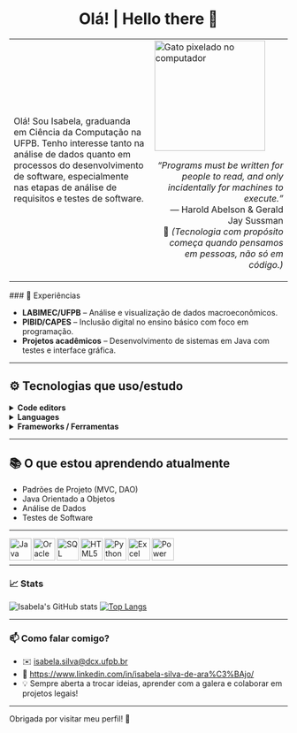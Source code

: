 <h1 align="center">Olá! | Hello there 👋</h1>

<table>
  <tr>
    <td>
      <p>
        Olá! Sou Isabela, graduanda em Ciência da Computação na UFPB. Tenho interesse tanto na análise de dados quanto em processos do desenvolvimento de software, especialmente nas etapas de análise de requisitos e testes de software.
      </p>
    </td>
    <td>
      <img src="https://raw.githubusercontent.com/isabelatzz/isabelatzz/main/assets/cat-pixel.jpeg" width="200px" alt="Gato pixelado no computador"/>
      <p align="right"><i>“Programs must be written for people to read, and only incidentally for machines to execute.”</i><br>
      — Harold Abelson & Gerald Jay Sussman<br>
      🧠 <i>(Tecnologia com propósito começa quando pensamos em pessoas, não só em código.)</i></p>
    </td>
  </tr>
</table>
### 🌱 Experiências

- **LABIMEC/UFPB** – Análise e visualização de dados macroeconômicos.
- **PIBID/CAPES** – Inclusão digital no ensino básico com foco em programação.
- **Projetos acadêmicos** – Desenvolvimento de sistemas em Java com testes e interface gráfica.
  
---

## ⚙️ Tecnologias que uso/estudo
<details>
  <summary><strong> Code editors</strong></summary>
  <ul>
    <li>Intelij</li>
    <li>Oracle APEX IDE</li>
    <li>VS Code</li>
  </ul>
</details>

<details>
  <summary><strong> Languages</strong></summary>
  <ul>
    <li>Java</li>
    <li>SQL / PL-SQL (Básico)</li>
    <li>Python para Análise de Dados</li>
  </ul>
</details>

<details>
  <summary><strong> Frameworks / Ferramentas</strong></summary>
  <ul>
    <li>Java Swing</li>
    <li>Oracle APEX</li>
    <li>Figma (UI/UX)</li>
    <li>Excel</li>
    <li>PowerBI</li>
    <li>JUnit</li>
  </ul>
</details>

---

## 📚 O que estou aprendendo atualmente

- Padrões de Projeto (MVC, DAO)
- Java Orientado a Objetos
- Análise de Dados
- Testes de Software

---

<img align="left" alt="Java" width="40px" src="https://cdn.jsdelivr.net/gh/devicons/devicon/icons/java/java-original.svg" />
<img align="left" alt="Oracle" width="40px" src="https://cdn.jsdelivr.net/gh/devicons/devicon/icons/oracle/oracle-original.svg" />
<img align="left" alt="SQL" width="40px" src="https://cdn.jsdelivr.net/gh/devicons/devicon/icons/mysql/mysql-original.svg" />
<img align="left" alt="HTML5" width="40px" src="https://cdn.jsdelivr.net/gh/devicons/devicon/icons/html5/html5-original.svg" />
<img align="left" alt="Python" width="40px" src="https://cdn.jsdelivr.net/gh/devicons/devicon/icons/python/python-original.svg" />
<img align="left" alt="Excel" width="40px" src="https://upload.wikimedia.org/wikipedia/commons/7/73/Microsoft_Excel_2013-2019_logo.svg" />
<img align="left" alt="Power BI" width="40px" src="https://upload.wikimedia.org/wikipedia/commons/c/cf/New_Power_BI_Logo.svg" />
<br><br>

---

### 📈 Stats

![Isabela's GitHub stats](https://github-readme-stats.vercel.app/api?username=isabelatzz&show_icons=true&theme=tokyonight)
[![Top Langs](https://github-readme-stats.vercel.app/api/top-langs/?username=isabelatzz&layout=compact&theme=tokyonight)](https://github.com/isabelatzz)

---

### 📫 Como falar comigo?

- ✉️ isabela.silva@dcx.ufpb.br
- 💼 https://www.linkedin.com/in/isabela-silva-de-ara%C3%BAjo/
- 💡 Sempre aberta a trocar ideias, aprender com a galera e colaborar em projetos legais!

---

Obrigada por visitar meu perfil! 🌸  

